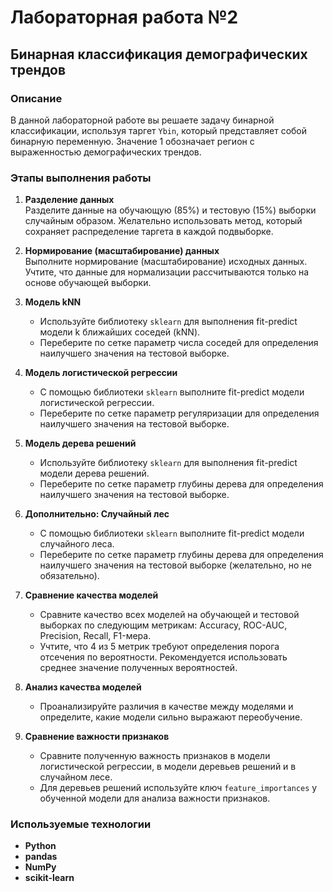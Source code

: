 # Лабораторная работа №2  
## Бинарная классификация демографических трендов

### Описание

В данной лабораторной работе вы решаете задачу бинарной классификации, используя таргет `Ybin`, который представляет собой бинарную переменную. Значение 1 обозначает регион с выраженностью демографических трендов.

### Этапы выполнения работы

1. **Разделение данных**  
   Разделите данные на обучающую (85%) и тестовую (15%) выборки случайным образом. Желательно использовать метод, который сохраняет распределение таргета в каждой подвыборке.

2. **Нормирование (масштабирование) данных**  
   Выполните нормирование (масштабирование) исходных данных. Учтите, что данные для нормализации рассчитываются только на основе обучающей выборки.

3. **Модель kNN**  
   - Используйте библиотеку `sklearn` для выполнения fit-predict модели k ближайших соседей (kNN).
   - Переберите по сетке параметр числа соседей для определения наилучшего значения на тестовой выборке.

4. **Модель логистической регрессии**  
   - С помощью библиотеки `sklearn` выполните fit-predict модели логистической регрессии.
   - Переберите по сетке параметр регуляризации для определения наилучшего значения на тестовой выборке.

5. **Модель дерева решений**  
   - Используйте библиотеку `sklearn` для выполнения fit-predict модели дерева решений.
   - Переберите по сетке параметр глубины дерева для определения наилучшего значения на тестовой выборке.

6. **Дополнительно: Случайный лес**  
   - С помощью библиотеки `sklearn` выполните fit-predict модели случайного леса.
   - Переберите по сетке параметр глубины дерева для определения наилучшего значения на тестовой выборке (желательно, но не обязательно).

7. **Сравнение качества моделей**  
   - Сравните качество всех моделей на обучающей и тестовой выборках по следующим метрикам: Accuracy, ROC-AUC, Precision, Recall, F1-мера.
   - Учтите, что 4 из 5 метрик требуют определения порога отсечения по вероятности. Рекомендуется использовать среднее значение полученных вероятностей.

8. **Анализ качества моделей**  
   - Проанализируйте различия в качестве между моделями и определите, какие модели сильно выражают переобучение.

9. **Сравнение важности признаков**  
   - Сравните полученную важность признаков в модели логистической регрессии, в модели деревьев решений и в случайном лесе.
   - Для деревьев решений используйте ключ `feature_importances` у обученной модели для анализа важности признаков.

### Используемые технологии

- **Python**
- **pandas**
- **NumPy**
- **scikit-learn**
